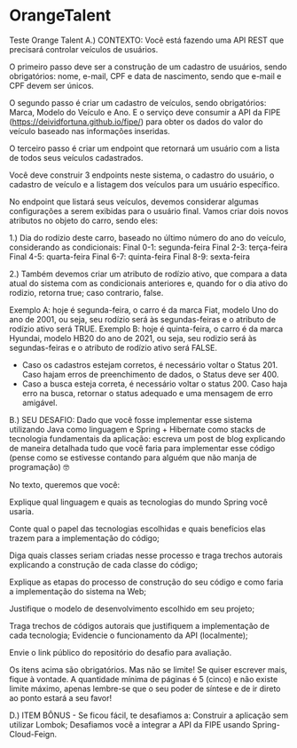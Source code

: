 # OrangeTalent
Teste Orange Talent
A.) CONTEXTO:
Você está fazendo uma API REST que precisará controlar veículos de usuários.

O primeiro passo deve ser a construção de um cadastro de usuários, sendo obrigatórios: nome, e-mail, CPF e data de nascimento, sendo que e-mail e CPF devem ser únicos.

O segundo passo é criar um cadastro de veículos, sendo obrigatórios: Marca, Modelo do Veículo e Ano. E o serviço deve consumir a API da FIPE (https://deividfortuna.github.io/fipe/) para obter os dados do valor do veículo baseado nas informações inseridas.

O terceiro passo é criar um endpoint que retornará um usuário com a lista de todos seus veículos cadastrados.

Você deve construir 3 endpoints neste sistema, o cadastro do usuário, o cadastro de veículo e a listagem dos veículos para um usuário específico.

No endpoint que listará seus veículos, devemos considerar algumas configurações a serem exibidas para o usuário final. Vamos criar dois novos atributos no objeto do carro, sendo eles:

1.) Dia do rodízio deste carro, baseado no último número do ano do veículo, considerando as condicionais:
Final 0-1: segunda-feira
Final 2-3: terça-feira
Final 4-5: quarta-feira
Final 6-7: quinta-feira
Final 8-9: sexta-feira

2.) Também devemos criar um atributo de rodízio ativo, que compara a data atual do sistema com as condicionais anteriores e, quando for o dia ativo do rodizio, retorna true; caso contrario, false.

Exemplo A: hoje é segunda-feira, o carro é da marca Fiat, modelo Uno do ano de 2001, ou seja, seu rodízio será às segundas-feiras e o atributo de rodízio ativo será TRUE.
Exemplo B: hoje é quinta-feira, o carro é da marca Hyundai, modelo HB20 do ano de 2021, ou seja, seu rodizio será às segundas-feiras e o atributo de rodízio ativo será FALSE.

- Caso os cadastros estejam corretos, é necessário voltar o Status 201. Caso hajam erros de preenchimento de dados, o Status deve ser 400.
- Caso a busca esteja correta, é necessário voltar o status 200. Caso haja erro na busca, retornar o status adequado e uma mensagem de erro amigável.


B.) SEU DESAFIO:
Dado que você fosse implementar esse sistema utilizando Java como linguagem e Spring + Hibernate como stacks de tecnologia fundamentais da aplicação: escreva um post de blog explicando de maneira detalhada tudo que você faria para implementar esse código (pense como se estivesse contando para alguém que não manja de programação) 🤓


No texto, queremos que você:

Explique qual linguagem e quais as tecnologias do mundo Spring você usaria.

Conte qual o papel das tecnologias escolhidas e quais benefícios elas trazem para a implementação do código;

Diga quais classes seriam criadas nesse processo e traga trechos autorais explicando a construção de cada classe do código;

Explique as etapas do processo de construção do seu código e como faria a implementação do sistema na Web;

Justifique o modelo de desenvolvimento escolhido em seu projeto;

Traga trechos de códigos autorais que justifiquem a implementação de cada tecnologia;
Evidencie o funcionamento da API (localmente);

Envie o link público do repositório do desafio para avaliação.

Os itens acima são obrigatórios. Mas não se limite! Se quiser escrever mais, fique à vontade. A quantidade mínima de páginas é 5 (cinco) e não existe limite máximo, apenas lembre-se que o seu poder de síntese e de ir direto ao ponto estará a seu favor!


D.) ITEM BÔNUS - Se ficou fácil, te desafiamos a:
Construir a aplicação sem utilizar Lombok;
Desafiamos você a integrar a API da FIPE usando Spring-Cloud-Feign.
